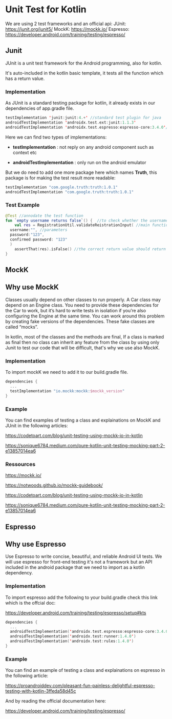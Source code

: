 # Unit Test for Kotlin
We are using 2 test frameworks and an official api:
JUnit:  https://junit.org/junit5/
MockK:  https://mockk.io/
Espresso: https://developer.android.com/training/testing/espresso/

## Junit
JUnit is a unit test framework for the Android programming, also for kotlin. 

It's auto-included in the kotlin basic template, it tests all the function which has a return value.

### Implementation
As JUnit is a standard testing package for kotlin, it already exists in our dependencies of app.gradle file.
```kotlin
testImplementation 'junit:junit:4.+' //standard test plugin for java  
androidTestImplementation 'androidx.test.ext:junit:1.1.3'  
androidTestImplementation 'androidx.test.espresso:espresso-core:3.4.0'//library for UI testing
```

Here we can find two types of implementations:

 - **testImplementation** : not reply on any android component such as context etc

 - **androidTestImplementation** : only run on the android emulator

But we do need to add one more package here which names **Truth**, this package is for making the test result more readable:
```kotlin
testImplementation "com.google.truth:truth:1.0.1"  
androidTestImplementation "com.google.truth:truth:1.0.1"
```

###  Test Example
```kotlin
@Test //annodate the test function  
fun `empty username returns false`() {  //to check whether the username is empty
    val res = RegistrationUtil.validateReistrationInput( //main function class name and funciton  
  username:"", //parameters  
  password:"123",  
  confirmed password: "123"  
  )  
    assertThat(res).isFalse() //the correct return value should return false  
}
```

## MockK

## Why use MockK

Classes usually depend on other classes to run properly. A Car class may depend on an Engine class. You need to provide these dependencies for the Car to work, but it’s hard to write tests in isolation if you’re also configuring the Engine at the same time. You can work around this problem by creating fake versions of the dependencies. These fake classes are called “mocks”. 

In kotlin, most of the classes and the methods are final, If a class is marked as final then no class can inherit any feature from the class by using only Junit to test our code that will be difficult, that's why we use also MockK.

### Implementation
To import mockK we need to add it to our build.gradle file.

```kotlin
dependencies {
  ...
  testImplementation "io.mockk:mockk:$mockk_version"
}
```

### Example

You can find examples of testing a class and explainations on MockK and JUnit in the following articles:

  https://codetoart.com/blog/unit-testing-using-mockk-io-in-kotlin

  https://sonique6784.medium.com/pure-kotlin-unit-testing-mocking-part-2-e13857014ea6

### Ressources

https://mockk.io/

https://notwoods.github.io/mockk-guidebook/

https://codetoart.com/blog/unit-testing-using-mockk-io-in-kotlin

https://sonique6784.medium.com/pure-kotlin-unit-testing-mocking-part-2-e13857014ea6

## Espresso

## Why use Espresso

Use Espresso to write concise, beautiful, and reliable Android UI tests. We will use espresso for front-end testing it's not a framework but an API included in the android package that we need to import as a kotlin dependency.

### Implementation

To import espresso add the following to your build.gradle check this link which is the offcial doc: 

https://developer.android.com/training/testing/espresso/setup#kts

```kotlin
dependencies {
  ...
  androidTestImplementation('androidx.test.espresso:espresso-core:3.4.0')
  androidTestImplementation('androidx.test:runner:1.4.0')
  androidTestImplementation('androidx.test:rules:1.4.0')
}
```
### Example

You can find an example of testing a class and explainations on espresso in the following article:

https://proandroiddev.com/pleasant-fun-painless-delightful-espresso-testing-with-kotlin-3ffeda58d45c

And by reading the official documentation here: 

https://developer.android.com/training/testing/espresso/
